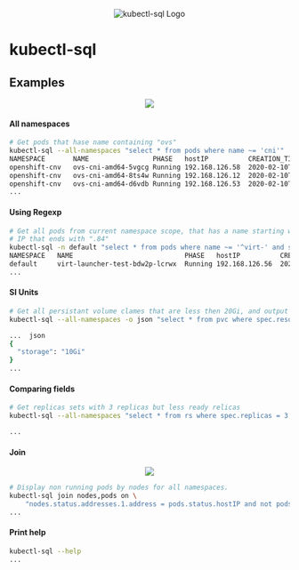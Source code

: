 
<p align="center">
  <img src="https://raw.githubusercontent.com/yaacov/kubectl-sql/master/img/kubesql-162.png" alt="kubectl-sql Logo">
</p>

# kubectl-sql

## Examples

<p align="center">
   <a href="https://asciinema.org/a/vOSwHzeOLbVhQb79ajFmql2uk" target="_blank"><img src="https://asciinema.org/a/vOSwHzeOLbVhQb79ajFmql2uk.svg" /></a>
<p>

#### All namespaces

``` bash
# Get pods that hase name containing "ovs"
kubectl-sql --all-namespaces "select * from pods where name ~= 'cni'"
NAMESPACE    	NAME               	PHASE  	hostIP        	CREATION_TIME(RFC3339)       	
openshift-cnv	ovs-cni-amd64-5vgcg	Running	192.168.126.58	2020-02-10T23:26:31+02:00    	
openshift-cnv	ovs-cni-amd64-8ts4w	Running	192.168.126.12	2020-02-10T22:01:59+02:00    	
openshift-cnv	ovs-cni-amd64-d6vdb	Running	192.168.126.53	2020-02-10T23:13:45+02:00
...
```

#### Using Regexp

``` bash
# Get all pods from current namespace scope, that has a name starting with "virt-" and
# IP that ends with ".84"
kubectl-sql -n default "select * from pods where name ~= '^virt-' and status.podIP ~= '[.]84$'"
NAMESPACE	NAME                          	PHASE  	hostIP        	CREATION_TIME(RFC3339)       	
default  	virt-launcher-test-bdw2p-lcrwx	Running	192.168.126.56	2020-02-12T14:14:01+02:00
...
```

#### SI Units

``` bash
# Get all persistant volume clames that are less then 20Gi, and output as json.
kubectl-sql --all-namespaces -o json "select * from pvc where spec.resources.requests.storage < 20Gi"

...  json
{
  "storage": "10Gi"
}
...
```

#### Comparing fields

``` bash
# Get replicas sets with 3 replicas but less ready relicas
kubectl-sql --all-namespaces "select * from rs where spec.replicas = 3 and status.readyReplicas < spec.replicas"

...
```

#### Join

<p align="center">
   <a href="https://asciinema.org/a/AiBPT3SL7R9MgHCJV1tI0k6fU" target="_blank"><img src="https://asciinema.org/a/AiBPT3SL7R9MgHCJV1tI0k6fU.svg" /></a>
<p>
  
``` bash
# Display non running pods by nodes for all namespaces.
kubectl-sql join nodes,pods on \
    "nodes.status.addresses.1.address = pods.status.hostIP and not pods.phase ~= 'Running'" -A
...
```

#### Print help

``` bash
kubectl-sql --help
...
```
